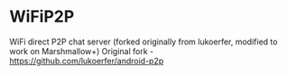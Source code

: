 # WiFiP2P
WiFi direct P2P chat server (forked originally from lukoerfer, modified to work on Marshmallow+)
Original fork - https://github.com/lukoerfer/android-p2p
